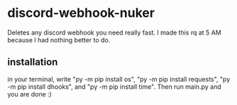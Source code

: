 # discord-webhook-nuker
Deletes any discord webhook you need really fast. I made this rq at 5 AM because I had nothing better to do.

## installation
in your terminal, write "py -m pip install os", "py -m pip install requests", "py -m pip install dhooks", and "py -m pip install time". Then run main.py and you are done :)
